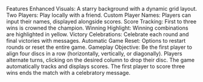 Features 
Enhanced Visuals: A starry background with a dynamic grid layout.
Two Players: Play locally with a friend.
Custom Player Names: Players can input their names, displayed alongside scores.
Score Tracking: First to three wins is crowned the champion.
Winning Highlight: Winning combinations are highlighted in yellow.
Victory Celebrations: Celebrate each round and final victories with messages.
Automatic Game Reset: Options to restart rounds or reset the entire game.
Gameplay
Objective: Be the first player to align four discs in a row (horizontally, vertically, or diagonally).
Players alternate turns, clicking on the desired column to drop their disc.
The game automatically tracks and displays scores.
The first player to score three wins ends the match with a celebratory message.


